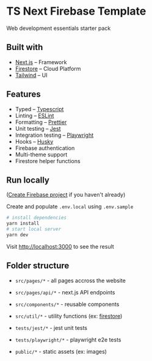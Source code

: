 # TS Next Firebase Template
Web development essentials starter pack

## Built with
- [Next.js](https://nextjs.org/docs/pages) – Framework
- [Firestore](https://firebase.google.com/docs/firestore) – Cloud Platform
- [Tailwind](https://tailwindcss.com/) – UI

## Features
- Typed – [Typescript](https://www.typescriptlang.org/)
- Linting – [ESLint](https://eslint.org/docs/latest/)
- Formatting – [Prettier](https://prettier.io/docs/en/)
- Unit testing – [Jest](https://jestjs.io/docs/getting-started)
- Integration testing – [Playwright](https://playwright.dev)
- Hooks – [Husky](https://typicode.github.io/husky/how-to.html)
- Firebase authentication
- Multi-theme support
- Firestore helper functions

## Run locally
([Create Firebase project](https://console.firebase.google.com/) if you haven't already)

Create and populate `.env.local` using `.env.sample`
```bash
# install dependencies
yarn install
# start local server
yarn dev
```

Visit [http://localhost:3000](http://localhost:3000) to see the result

## Folder structure
- `src/pages/*` - all pages accross the website

- `src/pages/api/*` - next.js API endpoints

- `src/components/*` - reusable components

- `src/util/*` - utility functions (ex: [firestore](https://firebase.google.com/docs/firestore))

- `tests/jest/*` - jest unit tests

- `tests/playwright/*` - playwright e2e tests

- `public/*` - static assets (ex: images)
